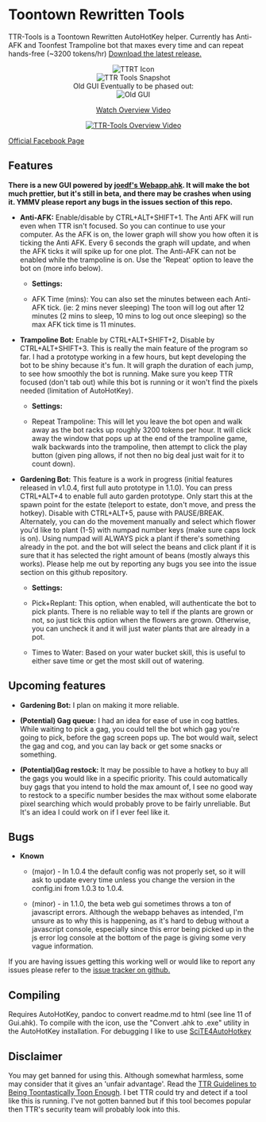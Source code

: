 Toontown Rewritten Tools
=======
TTR-Tools is a Toontown Rewritten AutoHotKey helper. Currently has Anti-AFK and Toonfest Trampoline bot that maxes every time and can repeat hands-free (~3200 tokens/hr)
[Download the latest release.](https://github.com/thezoid/TTR-Tools/releases)
<p align="center"><img src="http://i.imgur.com/HpzGcPy.png" alt="TTRT Icon"/> <br/><img src="http://i.imgur.com/OkXosgP.png" alt="TTR Tools Snapshot"/><br/>
Old GUI Eventually to be phased out:<br/>
<img src="https://i.imgur.com/YHKErJt.png" alt="Old GUI"/></p>
<p align="center">
<p align="center"><a href="https://www.youtube.com/watch?v=nyd5mGpnBXA">Watch Overview Video</a></p><p align="center"><a href="https://www.youtube.com/watch?v=nyd5mGpnBXA"><img src="https://img.youtube.com/vi/nyd5mGpnBXA/0.jpg" alt="TTR-Tools Overview Video"/></a></p>
</p>

[Official Facebook Page](https://www.facebook.com/ttrtools/)

Features
-------

**There is a new GUI powered by [joedf's Webapp.ahk](https://github.com/joedf/Webapp.ahk). It will make the bot much prettier, but it's still in beta, and there may be crashes when using it. YMMV please report any bugs in the issues section of this repo.**


 - **Anti-AFK:** Enable/disable by CTRL+ALT+SHIFT+1. The Anti AFK will run even when TTR isn't focused. So you can continue to use your computer. As the AFK is on, the lower graph will show you how often it is ticking the Anti AFK. Every 6 seconds the graph will update, and when the AFK ticks it will spike up for one plot. The Anti-AFK can not be enabled while the trampoline is on. Use the 'Repeat' option to leave the bot on (more info below).
	 - **Settings:**

	 - AFK Time (mins): You can also set the minutes between each Anti-AFK tick. (ie: 2 mins never sleeping) The toon will log out after 12 minutes (2 mins to sleep, 10 mins to log out once sleeping) so the max AFK tick time is 11 minutes. 

 - **Trampoline Bot:** Enable by CTRL+ALT+SHIFT+2, Disable by CTRL+ALT+SHIFT+3. This is really the main feature of the program so far. I had a prototype working in a few hours, but kept developing the bot to be shiny because it's fun. It will graph the duration of each jump, to see how smoothly the bot is running. Make sure you keep TTR focused (don't tab out) while this bot is running or it won't find the pixels needed (limitation of AutoHotKey).
	 - **Settings:**

	 - Repeat Trampoline: This will let you leave the bot open and walk away as the bot racks up roughly 3200 tokens per hour. It will click away the window that pops up at the end of the trampoline game, walk backwards into the trampoline, then attempt to click the play button (given ping allows, if not then no big deal just wait for it to count down).

 - **Gardening Bot:** This feature is a work in progress (initial features released in v1.0.4, first full auto prototype in 1.1.0). You can press CTRL+ALT+4 to enable full auto garden prototype. Only start this at the spawn point for the estate (teleport to estate, don't move, and press the hotkey). Disable with CTRL+ALT+5, pause with PAUSE/BREAK. Alternately, you can do the movement manually and select which flower you'd like to plant (1-5) with numpad number keys (make sure caps lock is on). Using numpad will ALWAYS pick a plant if there's something already in the pot. and the bot will select the beans and click plant if it is sure that it has selected the right amount of beans (mostly always this works). Please help me out by reporting any bugs you see into the issue section on this github repository.  
  	 - **Settings:**

	 - Pick+Replant: This option, when enabled, will authenticate the bot to pick plants. There is no reliable way to tell if the plants are grown or not, so just tick this option when the flowers are grown. Otherwise, you can uncheck it and it will just water plants that are already in a pot.
	 - Times to Water: Based on your water bucket skill, this is useful to either save time or get the most skill out of watering.

Upcoming features
-------
- **Gardening Bot:** I plan on making it more reliable. 

- **(Potential) Gag queue:** I had an idea for ease of use in cog battles. While waiting to pick a gag, you could tell the bot which gag you're going to pick, before the gag screen pops up. The bot would wait, select the gag and cog, and you can lay back or get some snacks or something.

- **(Potential)Gag restock:** It may be possible to have a hotkey to buy all the gags you would like in a specific priority. This could automatically buy gags that you intend to hold the max amount of, I see no good way to restock to a specific number besides the max without some elaborate pixel searching which would probably prove to be fairly unreliable. But It's an idea I could work on if I ever feel like it.
	
Bugs
-------
- **Known**

	- (major) - In 1.0.4 the default config was not properly set, so it will ask to update every time unless you change the version in the config.ini from 1.0.3 to 1.0.4.

	- (minor) - in 1.1.0, the beta web gui sometimes throws a ton of javascript errors. Although the webapp behaves as intended, I'm unsure as to why this is happening, as it's hard to debug without a javascript console, especially since this error being picked up in the js error log console at the bottom of the page is giving some very vague information.

If you are having issues getting this working well or would like to report any issues please refer to the [issue tracker on github.](https://github.com/thezoid/TTR-Tools/issues)

Compiling
-------
Requires AutoHotKey, pandoc to convert readme.md to html (see line 11 of Gui.ahk). To compile with the icon, use the "Convert .ahk to .exe" utility in the AutoHotKey installation. For debugging I like to use [SciTE4AutoHotkey](http://fincs.ahk4.net/scite4ahk/)

Disclaimer
-------
You may get banned for using this. Although somewhat harmless, some may consider that it gives an 'unfair advantage'. Read the [TTR Guidelines to Being Toontastically Toon Enough](https://www.toontownrewritten.com/terms). I bet TTR could try and detect if a tool like this is running. I've not gotten banned but if this tool becomes popular then TTR's security team will probably look into this.